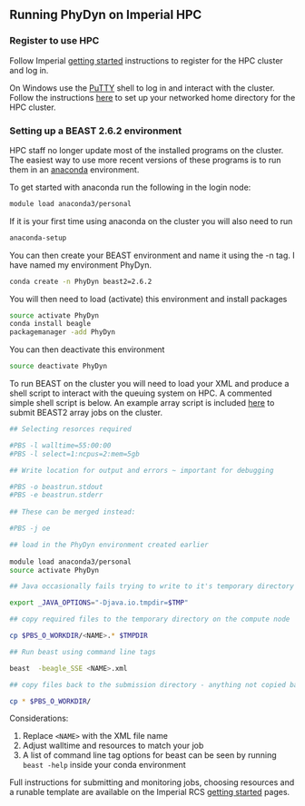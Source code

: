 ## Running PhyDyn on Imperial HPC
### Register to use HPC
 Follow Imperial [getting started](https://www.imperial.ac.uk/admin-services/ict/self-service/research-support/rcs/support/getting-started/) instructions to register for the HPC cluster and log in.
 
 On Windows use the [PuTTY](https://www.chiark.greenend.org.uk/~sgtatham/putty/) shell to log in and interact with the cluster. Follow the instructions [here](https://www.imperial.ac.uk/admin-services/ict/self-service/research-support/rcs/rds/) to set up your networked home directory for the HPC cluster.

 ### Setting up a BEAST 2.6.2 environment
 HPC staff no longer update most of the installed programs on the cluster. The easiest way to use more recent versions of these programs is to run them in an [anaconda](https://www.imperial.ac.uk/admin-services/ict/self-service/research-support/rcs/support/applications/conda/) environment.

 To get started with anaconda run the following in the login node:
 ```bash
 module load anaconda3/personal
 ```
 If it is your first time using anaconda on the cluster you will also need to run
```bash
anaconda-setup
```
 You can then create your BEAST environment and name it using the -n tag. I have named my environment PhyDyn.
 ```bash
 conda create -n PhyDyn beast2=2.6.2
 ```
 You will then need to load (activate) this environment and install packages
 ```bash 
 source activate PhyDyn
 conda install beagle
 packagemanager -add PhyDyn 
 ```
You can then deactivate this environment
```bash
source deactivate PhyDyn
```

To run BEAST on the cluster you will need to load your XML and produce a shell script to interact with the queuing system on HPC. A commented simple shell script is below. An example array script is included [here](https://github.com/JorgensenD/BEAST_CLUSTER/blob/master/qsub_anaconda_array_resub.pbs) to submit BEAST2 array jobs on the cluster.

```bash
## Selecting resorces required

#PBS -l walltime=55:00:00
#PBS -l select=1:ncpus=2:mem=5gb

## Write location for output and errors ~ important for debugging 

#PBS -o beastrun.stdout
#PBS -e beastrun.stderr
 
## These can be merged instead:

#PBS -j oe

## load in the PhyDyn environment created earlier
 
module load anaconda3/personal
source activate PhyDyn

## Java occasionally fails trying to write to it's temporary directory - this writes to the HPC attached storage

export _JAVA_OPTIONS="-Djava.io.tmpdir=$TMP"

## copy required files to the temporary directory on the compute node

cp $PBS_O_WORKDIR/<NAME>.* $TMPDIR

## Run beast using command line tags

beast  -beagle_SSE <NAME>.xml

## copy files back to the submission directory - anything not copied back will be lost

cp * $PBS_O_WORKDIR/
```
Considerations:
1. Replace `<NAME>` with the XML file name
2. Adjust walltime and resources to match your job
3. A list of command line tag options for beast can be seen by running `beast -help` inside your conda environment

Full instructions for submitting and monitoring jobs, choosing resources and a runable template are available on the Imperial RCS [getting started](https://www.imperial.ac.uk/admin-services/ict/self-service/research-support/rcs/support/getting-started/) pages.

